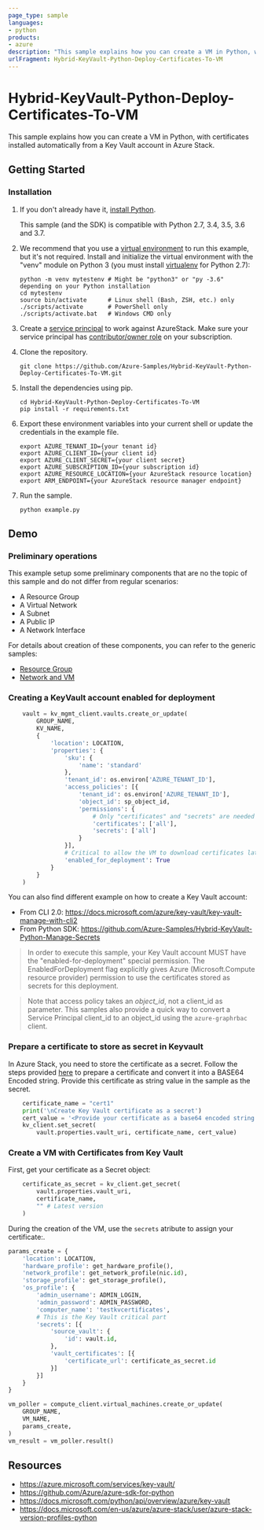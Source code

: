```yaml
---
page_type: sample
languages:
- python
products:
- azure
description: "This sample explains how you can create a VM in Python, with certificates installed automatically from a Key Vault account in Azure Stack."
urlFragment: Hybrid-KeyVault-Python-Deploy-Certificates-To-VM
---
```


# Hybrid-KeyVault-Python-Deploy-Certificates-To-VM

This sample explains how you can create a VM in Python, with certificates installed automatically from a Key Vault account in Azure Stack.

## Getting Started

### Installation

1. If you don't already have it, [install Python](https://www.python.org/downloads/).

    This sample (and the SDK) is compatible with Python 2.7, 3.4, 3.5, 3.6 and 3.7.

1. We recommend that you use a [virtual environment](https://docs.python.org/3/tutorial/venv.html)
    to run this example, but it's not required.
    Install and initialize the virtual environment with the "venv" module on Python 3 (you must install [virtualenv](https://pypi.python.org/pypi/virtualenv) for Python 2.7):

    ```shell
    python -m venv mytestenv # Might be "python3" or "py -3.6" depending on your Python installation
    cd mytestenv
    source bin/activate      # Linux shell (Bash, ZSH, etc.) only
    ./scripts/activate       # PowerShell only
    ./scripts/activate.bat   # Windows CMD only
    ```

1. Create a [service principal](https://docs.microsoft.com/en-us/azure/azure-stack/azure-stack-create-service-principals) to work against AzureStack. Make sure your service principal has [contributor/owner role](https://docs.microsoft.com/en-us/azure/azure-stack/azure-stack-create-service-principals#assign-role-to-service-principal) on your subscription.

1. Clone the repository.

    ```shell
    git clone https://github.com/Azure-Samples/Hybrid-KeyVault-Python-Deploy-Certificates-To-VM.git
    ```

1. Install the dependencies using pip.

    ```shell
    cd Hybrid-KeyVault-Python-Deploy-Certificates-To-VM
    pip install -r requirements.txt
    ```

1. Export these environment variables into your current shell or update the credentials in the example file.

    ```shell
    export AZURE_TENANT_ID={your tenant id}
    export AZURE_CLIENT_ID={your client id}
    export AZURE_CLIENT_SECRET={your client secret}
    export AZURE_SUBSCRIPTION_ID={your subscription id}
    export AZURE_RESOURCE_LOCATION={your AzureStack resource location}
    export ARM_ENDPOINT={your AzureStack resource manager endpoint}
    ```

1. Run the sample.

    ```shell
    python example.py
    ```

## Demo

### Preliminary operations

This example setup some preliminary components that are no the topic of this sample and do not differ
from regular scenarios:

- A Resource Group
- A Virtual Network
- A Subnet
- A Public IP
- A Network Interface

For details about creation of these components, you can refer to the generic samples:

- [Resource Group](https://github.com/Azure-Samples/Hybrid-ResourceManager-Python-Manage-Resources)
- [Network and VM](https://github.com/Azure-Samples/Hybrid-Compute-Python-Manage-VM)

### Creating a KeyVault account enabled for deployment

```python
    vault = kv_mgmt_client.vaults.create_or_update(
        GROUP_NAME,
        KV_NAME,
        {
            'location': LOCATION,
            'properties': {
                'sku': {
                    'name': 'standard'
                },
                'tenant_id': os.environ['AZURE_TENANT_ID'],
                'access_policies': [{
                    'tenant_id': os.environ['AZURE_TENANT_ID'],
                    'object_id': sp_object_id,
                    'permissions': {
                        # Only "certificates" and "secrets" are needed for this sample
                        'certificates': ['all'],
                        'secrets': ['all']
                    }
                }],
                # Critical to allow the VM to download certificates later
                'enabled_for_deployment': True
            }
        }
    )
```

You can also find different example on how to create a Key Vault account:

- From CLI 2.0: https://docs.microsoft.com/azure/key-vault/key-vault-manage-with-cli2
- From Python SDK: https://github.com/Azure-Samples/Hybrid-KeyVault-Python-Manage-Secrets

> In order to execute this sample, your Key Vault account MUST have the "enabled-for-deployment" special permission. The EnabledForDeployment flag explicitly gives Azure (Microsoft.Compute resource provider) permission to use the certificates stored as secrets for this deployment.

> Note that access policy takes an *object_id*, not a client_id as parameter. This samples also provide a quick way to convert a Service Principal client_id to an object_id using the `azure-graphrbac` client.

### Prepare a certificate to store as secret in Keyvault

In Azure Stack, you need to store the certificate as a secret. Follow the steps provided [here](https://docs.microsoft.com/en-us/azure/azure-stack/user/azure-stack-key-vault-push-secret-into-vm#create-a-key-vault-secret) to prepare a certificate and convert it into a BASE64 Encoded string. Provide this certificate as string value in the sample as the secret.

```python
    certificate_name = "cert1"
    print('\nCreate Key Vault certificate as a secret')
    cert_value = '<Provide your certificate as a base64 encoded string value>'
    kv_client.set_secret(
        vault.properties.vault_uri, certificate_name, cert_value)

```

### Create a VM with Certificates from Key Vault

First, get your certificate as a Secret object:

```python
    certificate_as_secret = kv_client.get_secret(
        vault.properties.vault_uri,
        certificate_name,
        "" # Latest version
    )
```

During the creation of the VM, use the `secrets` atribute to assign your certificate:.

```python
params_create = {
    'location': LOCATION,
    'hardware_profile': get_hardware_profile(),
    'network_profile': get_network_profile(nic.id),
    'storage_profile': get_storage_profile(),
    'os_profile': {
        'admin_username': ADMIN_LOGIN,
        'admin_password': ADMIN_PASSWORD,
        'computer_name': 'testkvcertificates',
        # This is the Key Vault critical part
        'secrets': [{
            'source_vault': {
                'id': vault.id,
            },
            'vault_certificates': [{
                'certificate_url': certificate_as_secret.id
            }]
        }]
    }
}

vm_poller = compute_client.virtual_machines.create_or_update(
    GROUP_NAME,
    VM_NAME,
    params_create,
)
vm_result = vm_poller.result()
```

## Resources

- https://azure.microsoft.com/services/key-vault/
- https://github.com/Azure/azure-sdk-for-python
- https://docs.microsoft.com/python/api/overview/azure/key-vault
- https://docs.microsoft.com/en-us/azure/azure-stack/user/azure-stack-version-profiles-python
